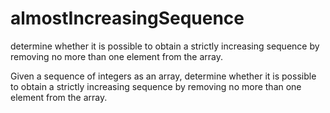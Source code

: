 # almostIncreasingSequence
determine whether it is possible to obtain a strictly increasing sequence by removing no more than one element from the array.

Given a sequence of integers as an array, determine whether it is possible to obtain a strictly increasing sequence by removing no more than one element from the array.
